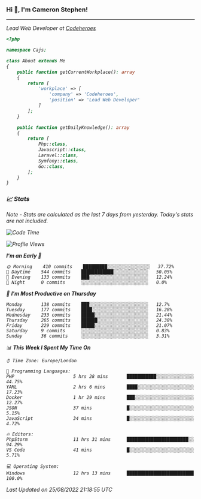 ### Hi 👋, I'm Cameron Stephen!
<hr>
<p><em>Lead Web Developer at <a href="https://codeheroes.co.uk">Codeheroes</a></p>


```php
<?php

namespace Cajs;

class About extends Me
{
    public function getCurrentWorkplace(): array
    {
        return [
            'workplace' => [
                'company' => 'Codeheroes',
                'position' => 'Lead Web Developer'
            ]
        ];
    }

    public function getDailyKnowledge(): array
    {
        return [
            Php::class,
            Javascript::class,
            Laravel::class,
            Symfony::class,
            Go::class,
        ];
    }
}
```

### 📈 Stats
<p><em>Note - Stats are calculated as the last 7 days from yesterday. Today's stats are not included.</em></p>


<!--START_SECTION:waka-->
![Code Time](http://img.shields.io/badge/Code%20Time-3%2C097%20hrs%2058%20mins-blue)

![Profile Views](http://img.shields.io/badge/Profile%20Views-0-blue)

**I'm an Early 🐤** 

```text
🌞 Morning    410 commits    █████████░░░░░░░░░░░░░░░░   37.72% 
🌆 Daytime    544 commits    ████████████░░░░░░░░░░░░░   50.05% 
🌃 Evening    133 commits    ███░░░░░░░░░░░░░░░░░░░░░░   12.24% 
🌙 Night      0 commits      ░░░░░░░░░░░░░░░░░░░░░░░░░   0.0%

```
📅 **I'm Most Productive on Thursday** 

```text
Monday       138 commits    ███░░░░░░░░░░░░░░░░░░░░░░   12.7% 
Tuesday      177 commits    ████░░░░░░░░░░░░░░░░░░░░░   16.28% 
Wednesday    233 commits    █████░░░░░░░░░░░░░░░░░░░░   21.44% 
Thursday     265 commits    ██████░░░░░░░░░░░░░░░░░░░   24.38% 
Friday       229 commits    █████░░░░░░░░░░░░░░░░░░░░   21.07% 
Saturday     9 commits      ░░░░░░░░░░░░░░░░░░░░░░░░░   0.83% 
Sunday       36 commits     ░░░░░░░░░░░░░░░░░░░░░░░░░   3.31%

```


📊 **This Week I Spent My Time On** 

```text
⌚︎ Time Zone: Europe/London

💬 Programming Languages: 
PHP                      5 hrs 28 mins       ███████████░░░░░░░░░░░░░░   44.75% 
YAML                     2 hrs 6 mins        ████░░░░░░░░░░░░░░░░░░░░░   17.23% 
Docker                   1 hr 29 mins        ███░░░░░░░░░░░░░░░░░░░░░░   12.27% 
JSON                     37 mins             █░░░░░░░░░░░░░░░░░░░░░░░░   5.15% 
JavaScript               34 mins             █░░░░░░░░░░░░░░░░░░░░░░░░   4.72%

🔥 Editors: 
PhpStorm                 11 hrs 31 mins      ███████████████████████░░   94.29% 
VS Code                  41 mins             █░░░░░░░░░░░░░░░░░░░░░░░░   5.71%

💻 Operating System: 
Windows                  12 hrs 13 mins      █████████████████████████   100.0%

```


 Last Updated on 25/08/2022 21:18:55 UTC
<!--END_SECTION:waka-->
